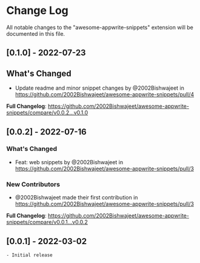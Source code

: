 # Change Log

All notable changes to the "awesome-appwrite-snippets" extension will be documented in this file.

<!-- Check [Keep a Changelog](http://keepachangelog.com/) for recommendations on how to structure this file. -->

<!-- ## [Unreleased]

- Initial release -->

## [0.1.0] - 2022-07-23

## What's Changed

- Update readme and minor snippet changes by @2002Bishwajeet in https://github.com/2002Bishwajeet/awesome-appwrite-snippets/pull/4

**Full Changelog**: https://github.com/2002Bishwajeet/awesome-appwrite-snippets/compare/v0.0.2...v0.1.0

## [0.0.2] - 2022-07-16

### What's Changed

- Feat: web snippets by @2002Bishwajeet in https://github.com/2002Bishwajeet/awesome-appwrite-snippets/pull/3

### New Contributors

- @2002Bishwajeet made their first contribution in https://github.com/2002Bishwajeet/awesome-appwrite-snippets/pull/3

**Full Changelog**: https://github.com/2002Bishwajeet/awesome-appwrite-snippets/compare/v0.0.1...v0.0.2

## [0.0.1] - 2022-03-02

    - Initial release
